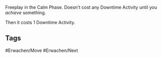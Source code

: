 Freeplay in the Calm Phase. Doesn't cost any Downtime Activity until you _achieve_ something.

Then it costs 1 Downtime Activity.

## Tags
#Erwachen/Move #Erwachen/Next  
